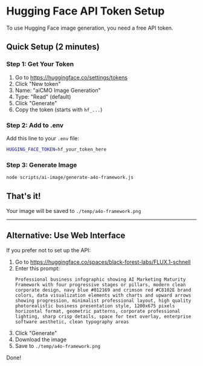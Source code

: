 # Hugging Face API Token Setup

To use Hugging Face image generation, you need a free API token.

## Quick Setup (2 minutes)

### Step 1: Get Your Token

1. Go to https://huggingface.co/settings/tokens
2. Click "New token"
3. Name: "aiCMO Image Generation"
4. Type: "Read" (default)
5. Click "Generate"
6. Copy the token (starts with `hf_...`)

### Step 2: Add to .env

Add this line to your `.env` file:

```bash
HUGGING_FACE_TOKEN=hf_your_token_here
```

### Step 3: Generate Image

```bash
node scripts/ai-image/generate-a4o-framework.js
```

## That's it!

Your image will be saved to `./temp/a4o-framework.png`

---

## Alternative: Use Web Interface

If you prefer not to set up the API:

1. Go to https://huggingface.co/spaces/black-forest-labs/FLUX.1-schnell
2. Enter this prompt:
   ```
   Professional business infographic showing AI Marketing Maturity Framework with four progressive stages or pillars, modern clean corporate design, navy blue #012169 and crimson red #C8102E brand colors, data visualization elements with charts and upward arrows showing progression, minimalist professional layout, high quality photorealistic business presentation style, 1200x675 pixels horizontal format, geometric patterns, corporate professional lighting, sharp crisp details, space for text overlay, enterprise software aesthetic, clean typography areas
   ```
3. Click "Generate"
4. Download the image
5. Save to `./temp/a4o-framework.png`

Done!
